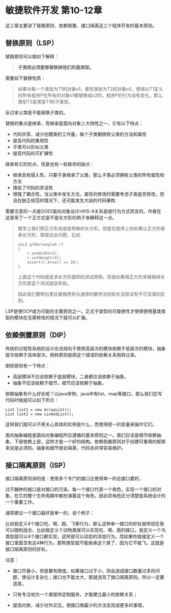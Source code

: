 # 敏捷软件开发 第10-12章

这三章主要讲了替换原则、依赖倒置、接口隔离这三个程序开发的基本原则。



## 替换原则（LSP）

替换原则可以做如下解释：

> **子类型必须能够替换掉他们的基类型。**

需要如下替换性质：

> 如果对每一个类型为T1的对象o1，都有类型为T2的对象o2，使得以T1定义的所有程序P在所有的对象o1都替换成o2时，程序P的行为没有变化，那么类型T2是类型T1的子类型。

反过来父类是不能替换子类的。



替换的重点是继承，而继承是面向对象三大特性之一，它有以下特点：

- 代码共享，减少创建类的工作量，每个子类都拥有父类的方法和属性
- 提高代码的重用性
- 子类可以形似父类
- 提高代码的可扩展性

继承有它的优点，但是也有一些致命的缺点：

- 继承具有侵入性，只要子类继承了父类，那么子类必须拥有父类的所有属性和方法
- 降低了代码的灵活性
- 增强了耦合性。当父类中发生方法，属性的修改时需要考虑子类是否修改，而且在缺乏规范的情况下，还可能发生大段的代码重构



需要注意的一点是OOD(面向对象设计)中IS-A关系是就行为方式而言的。作者在这里用了一个正方式是不是长方形的例子来解释这一点。

> 数学上我们把正方形说成是特殊的长方形，但是在程序上你如果让正方形继承长方形，那就会出问题，比如
>
> ```
> void g(Rectangle& r)
> {
>     r.setWidth(5);
>     r.setHeight(4);
>     assert(r.Area() == 20);
> }
> ```
>
> 上面这个代码就是求长方形面积的测试用例，但是如果用正方形来替换掉长方形那这个测试就会失败。
>
> 因此我们要明白里氏替换原则与通常的数学法则和生活尝试有不可混淆的区别。

LSP是使OCP成为可能的主要原则之一。正式子类型的可替换性才使得使用基类类型的模块在无需修改的情况下就可以扩展。



## 依赖倒置原则（DIP）

传统的过程性系统的设计办法倾向于使用高层次的模块依赖于低层次的模块，抽象层次依赖于具体层次。倒转原则是把这个错误的依赖关系倒转过来。

倒转原则有一下特点：

- 高层模块不应该依赖于底层模块，二者都应该依赖于抽象。
- 抽象不应该依赖于细节，细节应该依赖于抽象。

依赖抽象有什么好处呢？以java举例，java中有list、map等接口，那么我们在写代码时候就可以如下所示：

```
List list1 = new ArrayList();
List list2 = new LinkedList();
```

这样我们就可以不用关心具体的实例是什么，而使用统一的变量来操作它们。

面向抽象编程是面向对象编程所应遵循的基本原则之一。我们应该是细节依赖抽象，下层依赖上层，这样才是一个好的结构。依赖倒置原则对于创建可重用的框架来说是必须的。抽象和细节彼此隔离，代码会非常容易维护。



## 接口隔离原则（ISP）

接口隔离原则讲的是：使用多个专门的接口比使用单一的总接口要好。

过于臃肿的接口是对接口的污染，每一个接口代表一个角色，实现一个接口的对象，在它的整个生命周期中都扮演着这个角色，因此将角色区分清楚是系统设计的一个重要工作。

通常建议一个接口最好是单一的，说个例子：

比如我定义4个接口吃、喝、跑、飞等行为，那么这种单一接口的好处就体现在我可以随机组合，比如我定义个动物类就可以实现吃、喝、跑的接口，我定义一个鸟类型就可以4个接口都实现，这样就可以动态的添加行为。而如果你直接定义一个接口里面含有这4种行为，那狗类型就不能继承这个类了，因为它不能飞。这就是接口隔离原则的好处。



注意：
- 接口尽量小，但是要有限度。如果接口过于小，则会造成接口数量过多的问题，使设计复杂化；接口也不能太大，那就违背了接口隔离原则。所以一定要适度。

- 只有专注地为一个类提供定制服务，才能建立最小的依赖关系；

- 提高内聚，减少对外交互。使接口用最少的方法去完成更多的事情。
